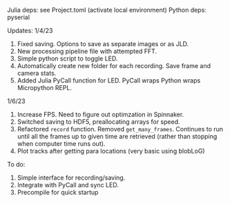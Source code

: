 Julia deps: see Project.toml (activate local environment)
Python deps: pyserial

Updates:
1/4/23
1. Fixed saving. Options to save as separate images or as JLD.
2. New processing pipeline file with attempted FFT.
3. Simple python script to toggle LED.
4. Automatically create new folder for each recording. Save frame and camera stats.
5. Added Julia PyCall function for LED. PyCall wraps Python wraps Micropython REPL.

1/6/23
1. Increase FPS. Need to figure out optimzation in Spinnaker.
2. Switched saving to HDF5, preallocating arrays for speed.
3. Refactored `record` function. Removed `get_many_frames`. Continues to run until all the frames up to given time are retrieved (rather than stopping when computer time runs out).
4. Plot tracks after getting para locations (very basic using blobLoG)

To do:
1. Simple interface for recording/saving. 
2. Integrate with PyCall and sync LED.
3. Precompile for quick startup
